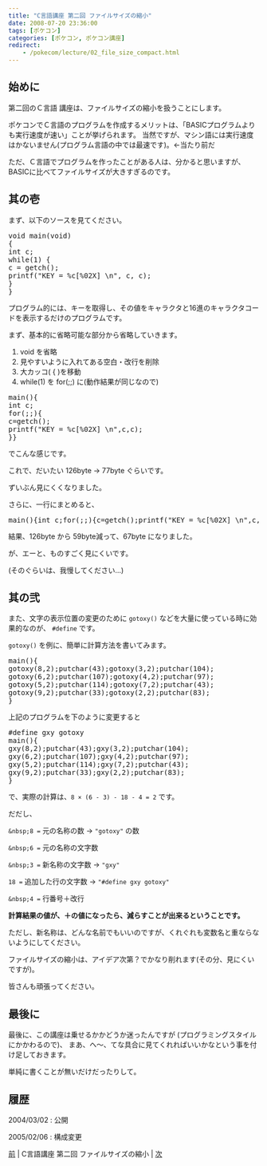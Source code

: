 ```yaml
---
title: "C言語講座 第二回 ファイルサイズの縮小"
date: 2008-07-20 23:36:00
tags: [ポケコン]
categories: [ポケコン, ポケコン講座]
redirect:
    - /pokecom/lecture/02_file_size_compact.html
---
```


## 始めに

<!-- 20050206 -->

第二回のＣ言語 講座は、ファイルサイズの縮小を扱うことにします。 

ポケコンでＣ言語のプログラムを作成するメリットは、「BASICプログラムよりも実行速度が速い」ことが挙げられます。 当然ですが、マシン語には実行速度はかないません(プログラム言語の中では最速です)。<span>←当たり前だ</span>
	  
ただ、Ｃ言語でプログラムを作ったことがある人は、分かると思いますが、BASICに比べてファイルサイズが大きすぎるのです。

## 其の壱

まず、以下のソースを見てください。 

<pre>void main(void)
{
int c;
while(1) {
c = getch();
printf("KEY = %c[%02X] \n", c, c);
}
}
</pre>

プログラム的には、キーを取得し、その値をキャラクタと16進のキャラクタコードを表示するだけのプログラムです。 <!-- まあだいたい、基本的にはこんな感じですね(異論があるかもしれませんが)。 -->

まず、基本的に省略可能な部分から省略していきます。 

  1. void を省略
  2. 見やすいように入れてある空白・改行を削除
  3. 大カッコ( { )を移動
  4. while(1) を for(;;) に(動作結果が同じなので)

<pre>main(){
int c;
for(;;){
c=getch();
printf("KEY = %c[%02X] \n",c,c);
}}
</pre>

でこんな感じです。
	  
これで、だいたい 126byte → 77byte ぐらいです。
	  
ずいぶん見にくくなりました。
	  
さらに、一行にまとめると、 

<pre>main(){int c;for(;;){c=getch();printf("KEY = %c[%02X] \n",c,c);}}
</pre>

結果、126byte から 59byte減って、67byte になりました。
	  
が、エーと、ものすごく見にくいです。
	  
<span>(そのぐらいは、我慢してください...)
</span>

## 其の弐

また、文字の表示位置の変更のために `gotoxy()` などを大量に使っている時に効果的なのが、 `#define` です。
	  
`gotoxy()` を例に、簡単に計算方法を書いてみます。 

<pre>main(){
gotoxy(8,2);putchar(43);gotoxy(3,2);putchar(104);
gotoxy(6,2);putchar(107);gotoxy(4,2);putchar(97);
gotoxy(5,2);putchar(114);gotoxy(7,2);putchar(43);
gotoxy(9,2);putchar(33);gotoxy(2,2);putchar(83);
}
</pre>

上記のプログラムを下のように変更すると 

<pre>#define gxy gotoxy
main(){
gxy(8,2);putchar(43);gxy(3,2);putchar(104);
gxy(6,2);putchar(107);gxy(4,2);putchar(97);
gxy(5,2);putchar(114);gxy(7,2);putchar(43);
gxy(9,2);putchar(33);gxy(2,2);putchar(83);
}
</pre>

で、実際の計算は、`8 × (6 - 3) - 18 - 4 = 2` です。 

だだし、
	  
`&nbsp;8 =` 元の名称の数 → `"gotoxy"` の数
	  
`&nbsp;6 =` 元の名称の文字数
	  
`&nbsp;3 =` 新名称の文字数 → `"gxy"`
	  
`18 =` 追加した行の文字数 → `"#define gxy gotoxy"`
	  
`&nbsp;4 =` 行番号＋改行 

**計算結果の値が、＋の値になったら、減らすことが出来るということです。**
	  
ただし、新名称は、どんな名前でもいいのですが、<span>くれぐれも変数名と重ならないように</span>してください。 

ファイルサイズの縮小は、アイデア次第？でかなり削れます<span>(その分、見にくいですが)</span>。
	  
皆さんも頑張ってください。

## 最後に

<!-- 20050206 -->

最後に、この講座は乗せるかかどうか迷ったんですが <span>(プログラミングスタイルにかかわるので)</span>、 まあ、ヘ～、てな具合に見てくれればいいかなという事を付け足しておきます。
	  
単純に書くことが無いだけだったりして。

## 履歴

2004/03/02
: 公開

2005/02/06
: 構成変更



<div class="siblings_navigation"><a href="/blog/2008/07/20/pokecom-lecture-01-key-input.html" title="C言語講座 第一回 キー入力" >前</a> | C言語講座 第二回 ファイルサイズの縮小 | <a href="/blog/2008/07/20/pokecom-lecture-03-large-size-program-run.html" title="C言語講座 第三回 巨大なプログラムの実行" >次</a>
</div>
